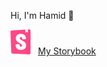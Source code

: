 Hi, I'm Hamid 👋

<img src="./assets/storybook.svg" alt=""/> [My Storybook](https://hamidheyde.github.io/Storybook)